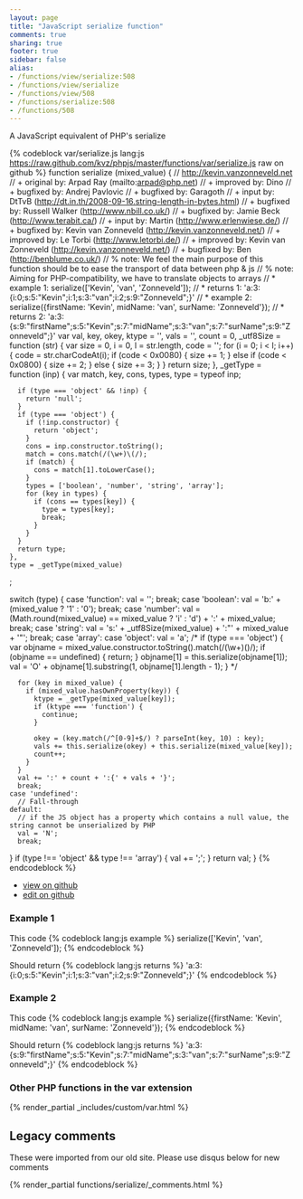 ```yaml
---
layout: page
title: "JavaScript serialize function"
comments: true
sharing: true
footer: true
sidebar: false
alias:
- /functions/view/serialize:508
- /functions/view/serialize
- /functions/view/508
- /functions/serialize:508
- /functions/508
---
```

<!-- Generated by Rakefile:build -->
A JavaScript equivalent of PHP's serialize

{% codeblock var/serialize.js lang:js https://raw.github.com/kvz/phpjs/master/functions/var/serialize.js raw on github %}
function serialize (mixed_value) {
  // http://kevin.vanzonneveld.net
  // +   original by: Arpad Ray (mailto:arpad@php.net)
  // +   improved by: Dino
  // +   bugfixed by: Andrej Pavlovic
  // +   bugfixed by: Garagoth
  // +      input by: DtTvB (http://dt.in.th/2008-09-16.string-length-in-bytes.html)
  // +   bugfixed by: Russell Walker (http://www.nbill.co.uk/)
  // +   bugfixed by: Jamie Beck (http://www.terabit.ca/)
  // +      input by: Martin (http://www.erlenwiese.de/)
  // +   bugfixed by: Kevin van Zonneveld (http://kevin.vanzonneveld.net/)
  // +   improved by: Le Torbi (http://www.letorbi.de/)
  // +   improved by: Kevin van Zonneveld (http://kevin.vanzonneveld.net/)
  // +   bugfixed by: Ben (http://benblume.co.uk/)
  // %          note: We feel the main purpose of this function should be to ease the transport of data between php & js
  // %          note: Aiming for PHP-compatibility, we have to translate objects to arrays
  // *     example 1: serialize(['Kevin', 'van', 'Zonneveld']);
  // *     returns 1: 'a:3:{i:0;s:5:"Kevin";i:1;s:3:"van";i:2;s:9:"Zonneveld";}'
  // *     example 2: serialize({firstName: 'Kevin', midName: 'van', surName: 'Zonneveld'});
  // *     returns 2: 'a:3:{s:9:"firstName";s:5:"Kevin";s:7:"midName";s:3:"van";s:7:"surName";s:9:"Zonneveld";}'
  var val, key, okey,
    ktype = '', vals = '', count = 0,
    _utf8Size = function (str) {
      var size = 0,
        i = 0,
        l = str.length,
        code = '';
      for (i = 0; i < l; i++) {
        code = str.charCodeAt(i);
        if (code < 0x0080) {
          size += 1;
        }
        else if (code < 0x0800) {
          size += 2;
        }
        else {
          size += 3;
        }
      }
      return size;
    },
    _getType = function (inp) {
      var match, key, cons, types, type = typeof inp;

      if (type === 'object' && !inp) {
        return 'null';
      }
      if (type === 'object') {
        if (!inp.constructor) {
          return 'object';
        }
        cons = inp.constructor.toString();
        match = cons.match(/(\w+)\(/);
        if (match) {
          cons = match[1].toLowerCase();
        }
        types = ['boolean', 'number', 'string', 'array'];
        for (key in types) {
          if (cons == types[key]) {
            type = types[key];
            break;
          }
        }
      }
      return type;
    },
    type = _getType(mixed_value)
  ;

  switch (type) {
    case 'function':
      val = '';
      break;
    case 'boolean':
      val = 'b:' + (mixed_value ? '1' : '0');
      break;
    case 'number':
      val = (Math.round(mixed_value) == mixed_value ? 'i' : 'd') + ':' + mixed_value;
      break;
    case 'string':
      val = 's:' + _utf8Size(mixed_value) + ':"' + mixed_value + '"';
      break;
    case 'array': case 'object':
      val = 'a';
  /*
        if (type === 'object') {
          var objname = mixed_value.constructor.toString().match(/(\w+)\(\)/);
          if (objname == undefined) {
            return;
          }
          objname[1] = this.serialize(objname[1]);
          val = 'O' + objname[1].substring(1, objname[1].length - 1);
        }
        */

      for (key in mixed_value) {
        if (mixed_value.hasOwnProperty(key)) {
          ktype = _getType(mixed_value[key]);
          if (ktype === 'function') {
            continue;
          }

          okey = (key.match(/^[0-9]+$/) ? parseInt(key, 10) : key);
          vals += this.serialize(okey) + this.serialize(mixed_value[key]);
          count++;
        }
      }
      val += ':' + count + ':{' + vals + '}';
      break;
    case 'undefined':
      // Fall-through
    default:
      // if the JS object has a property which contains a null value, the string cannot be unserialized by PHP
      val = 'N';
      break;
  }
  if (type !== 'object' && type !== 'array') {
    val += ';';
  }
  return val;
}
{% endcodeblock %}

 - [view on github](https://github.com/kvz/phpjs/blob/master/functions/var/serialize.js)
 - [edit on github](https://github.com/kvz/phpjs/edit/master/functions/var/serialize.js)

### Example 1
This code
{% codeblock lang:js example %}
serialize(['Kevin', 'van', 'Zonneveld']);
{% endcodeblock %}

Should return
{% codeblock lang:js returns %}
'a:3:{i:0;s:5:"Kevin";i:1;s:3:"van";i:2;s:9:"Zonneveld";}'
{% endcodeblock %}

### Example 2
This code
{% codeblock lang:js example %}
serialize({firstName: 'Kevin', midName: 'van', surName: 'Zonneveld'});
{% endcodeblock %}

Should return
{% codeblock lang:js returns %}
'a:3:{s:9:"firstName";s:5:"Kevin";s:7:"midName";s:3:"van";s:7:"surName";s:9:"Zonneveld";}'
{% endcodeblock %}


### Other PHP functions in the var extension
{% render_partial _includes/custom/var.html %}
## Legacy comments
These were imported from our old site. Please use disqus below for new comments
<div style="overflow-y: scroll; max-height: 500px;">
{% render_partial functions/serialize/_comments.html %}
</div>
